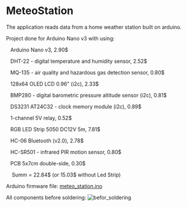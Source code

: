 # MeteoStation
The application reads data from a home weather station built on arduino.

Project done for Arduino Nano v3 with using:
<p>&nbsp&nbsp  Arduino Nano v3, 2.90$<p>
<p>&nbsp&nbsp  DHT-22 - digital temperature and humidity sensor, 2.52$<p>
<p>&nbsp&nbsp  MQ-135 - air quality and hazardous gas detection sensor, 0.80$<p>
<p>&nbsp&nbsp  128x64 OLED LCD 0.96" (i2c), 2.33$<p>
<p>&nbsp&nbsp  BMP280 - digital barometric pressure altitude sensor (i2c), 0.81$<p>
<p>&nbsp&nbsp  DS3231 AT24C32 - clock memory module (i2c), 0.89$<p>
<p>&nbsp&nbsp  1-channel 5V relay, 0.52$<p>
<p>&nbsp&nbsp  RGB LED Strip 5050 DC12V 5m, 7.81$<p>
<p>&nbsp&nbsp  HC-06 Bluetooth (v2.0), 2.78$<p>
<p>&nbsp&nbsp  HC-SR501 - infrared PIR motion sensor, 0.80$<p>
<p>&nbsp&nbsp  PCB 5x7cm double-side, 0.30$<p>

<p>&nbsp&nbsp&nbsp    Summ = 22.84$ (or 15.03$ without Led Strip)


Arduino firmware file:
<a href="https://github.com/Valentin-Golyonko/MeteoStation/blob/master/meteo_station/meteo_station.ino">meteo_station.ino</a>

All components before soldering:
<img src="https://github.com/Valentin-Golyonko/MeteoStation/blob/master/meteo_station/befor_soldering.jpg" alt="befor_soldering">
